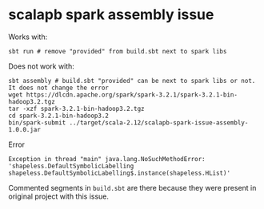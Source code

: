 # scalapb spark assembly issue

Works with:

```shell
sbt run # remove "provided" from build.sbt next to spark libs
```

Does not work with:

```shell
sbt assembly # build.sbt "provided" can be next to spark libs or not. It does not change the error
wget https://dlcdn.apache.org/spark/spark-3.2.1/spark-3.2.1-bin-hadoop3.2.tgz
tar -xzf spark-3.2.1-bin-hadoop3.2.tgz
cd spark-3.2.1-bin-hadoop3.2
bin/spark-submit ../target/scala-2.12/scalapb-spark-issue-assembly-1.0.0.jar
```

Error

```shell
Exception in thread "main" java.lang.NoSuchMethodError: 'shapeless.DefaultSymbolicLabelling shapeless.DefaultSymbolicLabelling$.instance(shapeless.HList)'
```

Commented segments in `build.sbt` are there because they were present in original project with this issue.
